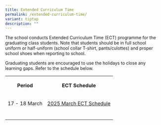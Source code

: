 ```yaml
---
title: Extended Curriculum Time
permalink: /extended-curriculum-time/
variant: tiptap
description: ""
---
```

<p>The school conducts Extended Curriculum Time (ECT) programme for the graduating
class students. Note that students should be in full school uniform or
half-uniform (school collar T-shirt, pants/culottes) and proper school
shoes when reporting to school.</p>
<p>Graduating students are encouraged to use the holidays to close any learning
gaps. Refer to the schedule below.</p>
<table style="minWidth: 50px">
<colgroup>
<col>
<col>
</colgroup>
<tbody>
<tr>
<th rowspan="1" colspan="1">
<p>Period</p>
</th>
<th rowspan="1" colspan="1">
<p>ECT Schedule</p>
</th>
</tr>
<tr>
<td rowspan="1" colspan="1">
<p>17 - 18 March</p>
</td>
<td rowspan="1" colspan="1">
<p><a href="/files/ECT/HS_2025_034_2025_March_Holidays_Extended_Curriculum_Timetable.pdf" rel="noopener nofollow" target="_blank">2025 March ECT Schedule</a>
</p>
</td>
</tr>
<tr>
<td rowspan="1" colspan="1">
<p></p>
</td>
<td rowspan="1" colspan="1">
<p></p>
</td>
</tr>
</tbody>
</table>
<p></p>